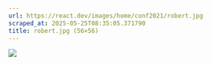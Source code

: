 ```yaml
---
url: https://react.dev/images/home/conf2021/robert.jpg
scraped_at: 2025-05-25T08:35:05.371790
title: robert.jpg (56×56)
---
```


![](https://react.dev/images/home/conf2021/robert.jpg)

